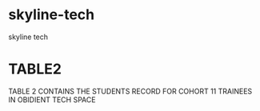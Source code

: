 # skyline-tech
skyline tech

# TABLE2

TABLE 2 CONTAINS THE STUDENTS RECORD FOR COHORT 11 TRAINEES IN OBIDIENT TECH SPACE 
